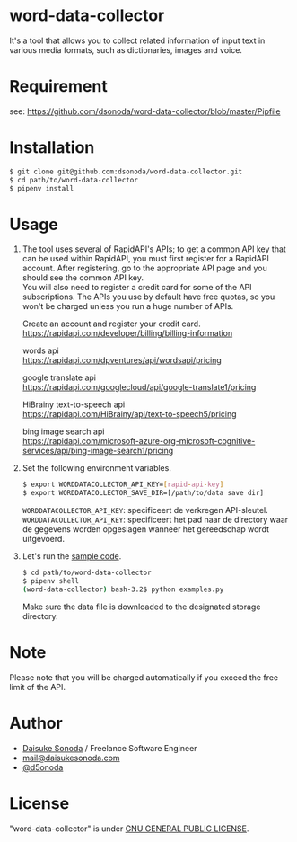 # word-data-collector
It's a tool that allows you to collect related information of input text in various media formats, such as dictionaries, images and voice.

# Requirement

see: https://github.com/dsonoda/word-data-collector/blob/master/Pipfile

# Installation

```bash
$ git clone git@github.com:dsonoda/word-data-collector.git
$ cd path/to/word-data-collector
$ pipenv install
```

# Usage
1. The tool uses several of RapidAPI's APIs; to get a common API key that can be used within RapidAPI, you must first register for a RapidAPI account. After registering, go to the appropriate API page and you should see the common API key.  
You will also need to register a credit card for some of the API subscriptions. The APIs you use by default have free quotas, so you won't be charged unless you run a huge number of APIs.  

    Create an account and register your credit card.  
    https://rapidapi.com/developer/billing/billing-information  

    words api  
    https://rapidapi.com/dpventures/api/wordsapi/pricing  

    google translate api  
    https://rapidapi.com/googlecloud/api/google-translate1/pricing  

    HiBrainy text-to-speech api  
    https://rapidapi.com/HiBrainy/api/text-to-speech5/pricing  

    bing image search api  
    https://rapidapi.com/microsoft-azure-org-microsoft-cognitive-services/api/bing-image-search1/pricing  


2. Set the following environment variables.  

    ```bash
    $ export WORDDATACOLLECTOR_API_KEY=[rapid-api-key]
    $ export WORDDATACOLLECTOR_SAVE_DIR=[/path/to/data save dir]
    ```

    ```WORDDATACOLLECTOR_API_KEY```: specificeert de verkregen API-sleutel.  
    ```WORDDATACOLLECTOR_API_KEY```: specificeert het pad naar de directory waar de gegevens worden opgeslagen wanneer het gereedschap wordt uitgevoerd.  

3. Let's run the [sample code](https://github.com/dsonoda/word-data-collector/blob/master/word-data-collector/examples.py).  

    ```bash
    $ cd path/to/word-data-collector
    $ pipenv shell
    (word-data-collector) bash-3.2$ python examples.py
    ```

    Make sure the data file is downloaded to the designated storage directory.

# Note
Please note that you will be charged automatically if you exceed the free limit of the API.  
 
# Author
* [Daisuke Sonoda](https://daisukesonoda.com/) / Freelance Software Engineer  
* [mail@daisukesonoda.com](mail@daisukesonoda.com)  
* [@d5onoda](https://twitter.com/d5onoda)  
 
# License
"word-data-collector" is under [GNU GENERAL PUBLIC LICENSE](https://github.com/dsonoda/word-data-collector/blob/master/LICENSE).

